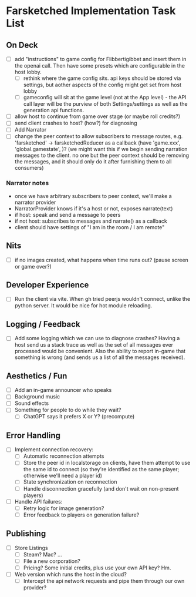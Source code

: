 # Farsketched Implementation Task List

## On Deck
- [ ] add "instructions" to game config for Flibbertigibbet and insert them in the openai call. Then have some presets which are configurable in the host lobby.
  - [ ] rethink where the game config sits. api keys should be stored via settings, but aother aspects of the config might get set from host lobby
  - [ ] gameconfig will sit at the game level (not at the App level) - the API call layer will be the purview of both Settings/settings as well as the generation api functions. 
- [ ] allow host to continue from game over stage (or maybe roll credits?)
- [ ] send client crashes to host? (how?) for diagnosing
- [ ] Add Narrator
- [ ] change the peer context to allow subscribers to message routes, e.g. 'farsketched' -> farsketchedReducer as a callback (have 'game.xxx', 'global.gamestate', )? (we might want this if we begin sending narration messages to the client. no one but the peer context should be removing the messages, and it should only do it after furnishing them to all consumers)

### Narrator notes
- once we have arbitrary subscribers to peer context, we'll make a narrator provider
- NarratorProvider knows if it's a host or not, exposes narrate(text)
- if host: speak and send a message to peers
- if not host: subscribes to messages and narrate() as a callback
- client should have settings of "I am in the room / I am remote"

## Nits
- [ ] if no images created, what happens when time runs out? (pause screen or game over?)

## Developer Experience
- [ ] Run the client via vite. When gh tried peerjs wouldn't connect, unlike the python server. It would be nice for hot module reloading.

## Logging / Feedback
- [ ] Add some logging which we can use to diagnose crashes? Having a host send us a stack trace as well as the set of all messages ever processed would be convenient. Also the ability to report in-game that something is wrong (and sends us a list of all the messages received).

## Aesthetics / Fun
- [ ] Add an in-game announcer who speaks
- [ ] Background music
- [ ] Sound effects
- [ ] Something for people to do while they wait?
  - [ ] ChatGPT says it prefers X or Y? (precompute)

## Error Handling
- [ ] Implement connection recovery:
  - [ ] Automatic reconnection attempts
  - [ ] Store the peer id in localstorage on clients, have them attempt to use the same id to connect (so they're identified as the same player; otherwise we'll need a player id)
  - [ ] State synchronization on reconnection
  - [ ] Handle disconnection gracefully (and don't wait on non-present players)
- [ ] Handle API failures:
  - [ ] Retry logic for image generation?
  - [ ] Error feedback to players on generation failure?

## Publishing
- [ ] Store Listings
  - [ ] Steam? Mac? ...
  - [ ] File a new corporation?
  - [ ] Pricing? Some initial credits, plus use your own API key? Hm.
- [ ] Web version which runs the host in the cloud?
  - [ ] Intercept the api network requests and pipe them through our own provider?
